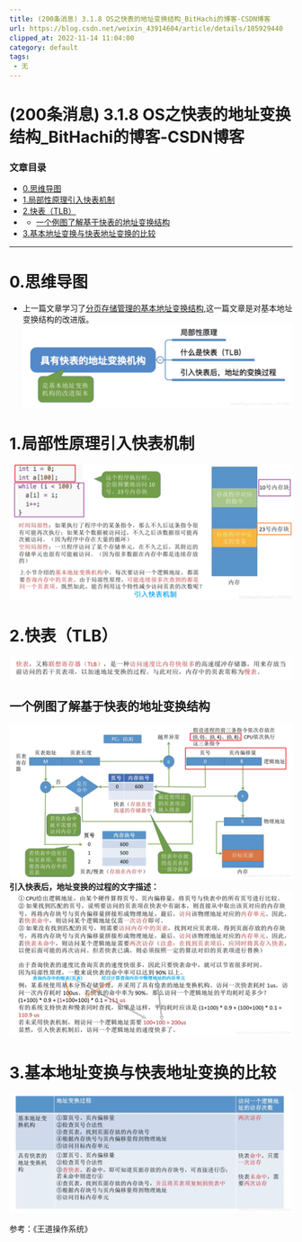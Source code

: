 ```yaml
---
title: (200条消息) 3.1.8 OS之快表的地址变换结构_BitHachi的博客-CSDN博客
url: https://blog.csdn.net/weixin_43914604/article/details/105929440
clipped_at: 2022-11-14 11:04:00
category: default
tags: 
 - 无
---
```



# (200条消息) 3.1.8 OS之快表的地址变换结构_BitHachi的博客-CSDN博客

### 文章目录

*   [0.思维导图](#0_3)
*   [1.局部性原理引入快表机制](#1_7)
*   [2.快表（TLB）](#2TLB_11)
*   *   [一个例图了解基于快表的地址变换结构](#_13)
*   [3.基本地址变换与快表地址变换的比较](#3_17)

* * *

# 0.思维导图

*   上一篇文章学习了[分页存储管理的基本地址变换结构](https://blog.csdn.net/weixin_43914604/article/details/105909842),这一篇文章是对基本地址变换结构的改进版。  
    ![在这里插入图片描述](assets/1668395040-347002abe4a3148b1d36b5a1e3022488.png)

# 1.局部性原理引入快表机制

![在这里插入图片描述](assets/1668395040-3f4e4a2188856d34dda067ce06c07908.png)

# 2.快表（TLB）

![在这里插入图片描述](assets/1668395040-0470cb9b34b240479d477a633c750f97.png)

## 一个例图了解基于快表的地址变换结构

![在这里插入图片描述](assets/1668395040-c0d253ad448b58a7ca3d2acbfb8cae6c.png)  
**引入快表后，地址变换的过程的文字描述：**  
![在这里插入图片描述](assets/1668395040-9284c193f69f56392541ff58f0828bf9.png)

# 3.基本地址变换与快表地址变换的比较

![在这里插入图片描述](assets/1668395040-474952b10f4940d814731a6473877e67.png)

参考：《王道操作系统》